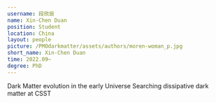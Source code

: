 ```yaml
---
username: 段欣辰
name: Xin-Chen Duan
position: Student
location: China
layout: people
picture: /PMOdarkmatter/assets/authors/moren-woman_p.jpg
short_name: Xin-Chen Duan
time: 2022.09~
degree: PhD
---
```


Dark Matter evolution in the early Universe
Searching dissipative dark matter at CSST
